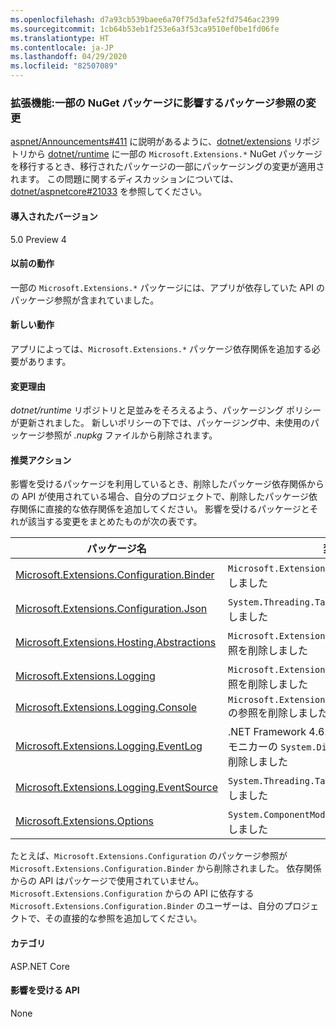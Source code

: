 ```yaml
---
ms.openlocfilehash: d7a93cb539baee6a70f75d3afe52fd7546ac2399
ms.sourcegitcommit: 1cb64b53eb1f253e6a3f53ca9510ef0be1fd06fe
ms.translationtype: HT
ms.contentlocale: ja-JP
ms.lasthandoff: 04/29/2020
ms.locfileid: "82507089"
---
```

### <a name="extensions-package-reference-changes-affecting-some-nuget-packages"></a>拡張機能:一部の NuGet パッケージに影響するパッケージ参照の変更

[aspnet/Announcements#411](https://github.com/aspnet/Announcements/issues/411) に説明があるように、[dotnet/extensions](https://github.com/dotnet/extensions) リポジトリから [dotnet/runtime](https://github.com/dotnet/runtime) に一部の `Microsoft.Extensions.*` NuGet パッケージを移行するとき、移行されたパッケージの一部にパッケージングの変更が適用されます。 この問題に関するディスカッションについては、[dotnet/aspnetcore#21033](https://github.com/dotnet/aspnetcore/issues/21033) を参照してください。

#### <a name="version-introduced"></a>導入されたバージョン

5.0 Preview 4

#### <a name="old-behavior"></a>以前の動作

一部の `Microsoft.Extensions.*` パッケージには、アプリが依存していた API のパッケージ参照が含まれていました。

#### <a name="new-behavior"></a>新しい動作

アプリによっては、`Microsoft.Extensions.*` パッケージ依存関係を追加する必要があります。

#### <a name="reason-for-change"></a>変更理由

*dotnet/runtime* リポジトリと足並みをそろえるよう、パッケージング ポリシーが更新されました。 新しいポリシーの下では、パッケージング中、未使用のパッケージ参照が *.nupkg* ファイルから削除されます。

#### <a name="recommended-action"></a>推奨アクション

影響を受けるパッケージを利用しているとき、削除したパッケージ依存関係からの API が使用されている場合、自分のプロジェクトで、削除したパッケージ依存関係に直接的な依存関係を追加してください。 影響を受けるパッケージとそれが該当する変更をまとめたものが次の表です。

|パッケージ名|変更の説明|
|------------|------------------|
|[Microsoft.Extensions.Configuration.Binder](https://nuget.org/packages/Microsoft.Extensions.Configuration.Binder)|`Microsoft.Extensions.Configuration` の参照を削除しました|
|[Microsoft.Extensions.Configuration.Json](https://nuget.org/packages/Microsoft.Extensions.Configuration.Json)    |`System.Threading.Tasks.Extensions` の参照を削除しました|
|[Microsoft.Extensions.Hosting.Abstractions](https://nuget.org/packages/Microsoft.Extensions.Hosting.Abstractions)|`Microsoft.Extensions.Logging.Abstractions` の参照を削除しました|
|[Microsoft.Extensions.Logging](https://nuget.org/packages/Microsoft.Extensions.Logging)                          |`Microsoft.Extensions.Configuration.Binder` の参照を削除しました|
|[Microsoft.Extensions.Logging.Console](https://nuget.org/packages/Microsoft.Extensions.Logging.Console)          |`Microsoft.Extensions.Configuration.Abstractions` の参照を削除しました|
|[Microsoft.Extensions.Logging.EventLog](https://nuget.org/packages/Microsoft.Extensions.Logging.EventLog)        |.NET Framework 4.6.1 ターゲット フレームワーク モニカーの `System.Diagnostics.EventLog` の参照を削除しました|
|[Microsoft.Extensions.Logging.EventSource](https://nuget.org/packages/Microsoft.Extensions.Logging.EventSource)  |`System.Threading.Tasks.Extensions` の参照を削除しました|
|[Microsoft.Extensions.Options](https://nuget.org/packages/Microsoft.Extensions.Options)                          |`System.ComponentModel.Annotations` の参照を削除しました|

たとえば、`Microsoft.Extensions.Configuration` のパッケージ参照が `Microsoft.Extensions.Configuration.Binder` から削除されました。 依存関係からの API はパッケージで使用されていません。 `Microsoft.Extensions.Configuration` からの API に依存する `Microsoft.Extensions.Configuration.Binder` のユーザーは、自分のプロジェクトで、その直接的な参照を追加してください。

#### <a name="category"></a>カテゴリ

ASP.NET Core

#### <a name="affected-apis"></a>影響を受ける API

None

<!--

#### Affected APIs

Not detectable via API analysis

-->
